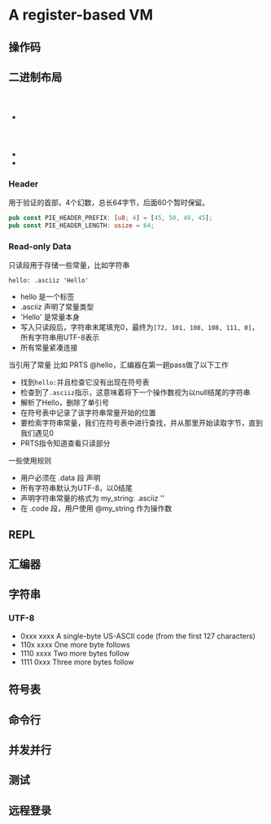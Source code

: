 # A register-based VM

## 操作码


## 二进制布局

- <header>
- <read-only data>
- <executable data>

### Header

用于验证的首部，4个幻数，总长64字节，后面60个暂时保留。
```rust
pub const PIE_HEADER_PREFIX: [u8; 4] = [45, 50, 49, 45];
pub const PIE_HEADER_LENGTH: usize = 64;
```

### Read-only Data

只读段用于存储一些常量，比如字符串
```
hello: .asciiz 'Hello'
```

- hello 是一个标签
- .asciiz 声明了常量类型
- 'Hello' 是常量本身
- 写入只读段后，字符串末尾填充0，最终为`[72, 101, 108, 108, 111, 0]`，所有字符串用UTF-8表示
- 所有常量紧凑连接

当引用了常量 比如 PRTS @hello，汇编器在第一趟pass做了以下工作
- 找到`hello:`并且检查它没有出现在符号表
- 检查到了`.asciiz`指示，这意味着将下一个操作数视为以null结尾的字符串
- 解析了Hello，删除了单引号
- 在符号表中记录了该字符串常量开始的位置
- 要检索字符串常量，我们在符号表中进行查找，并从那里开始读取字节，直到我们遇见0
- PRTS指令知道查看只读部分

一些使用规则
- 用户必须在 .data 段 声明
- 所有字符串默认为UTF-8，以0结尾
- 声明字符串常量的格式为 my_string: .asciiz '<string>'
- 在 .code 段，用户使用 @my_string 作为操作数

## REPL


## 汇编器


## 字符串

### UTF-8

- 0xxx xxxx    A single-byte US-ASCII code (from the first 127 characters)
- 110x xxxx    One more byte follows
- 1110 xxxx    Two more bytes follow
- 1111 0xxx    Three more bytes follow



## 符号表


## 命令行


## 并发并行


## 测试


## 远程登录